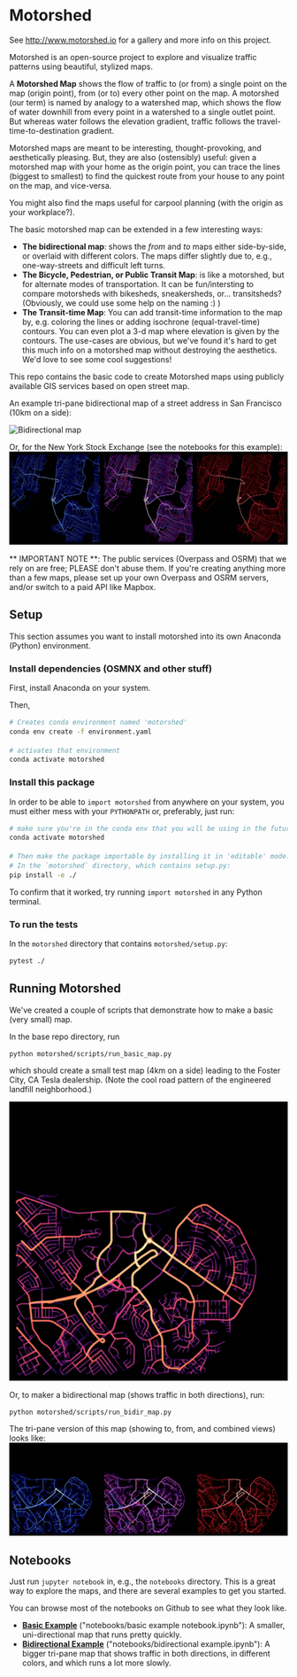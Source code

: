 # Motorshed

See http://www.motorshed.io for a gallery and more info on this project.

Motorshed is an open-source project to explore and visualize traffic patterns using beautiful, stylized maps.

A **Motorshed Map** shows the flow of traffic to (or from) a single point on the map (origin point), 
from (or to) every other point on the map. A motorshed (our term) is named by analogy to a watershed map, 
which shows the flow of water downhill from every point in a watershed to a single outlet point. But 
whereas water follows the elevation gradient, traffic follows the travel-time-to-destination gradient.

Motorshed maps are meant to be interesting, thought-provoking, and aesthetically pleasing. But,
they are also (ostensibly) useful: given a motorshed map with your home as the origin point, you
can trace the lines (biggest to smallest) to find the quickest route from your house to any point
on the map, and vice-versa.

You might also find the maps useful for carpool planning (with the origin as your workplace?).

The basic motorshed map can be extended in a few interesting ways:

* **The bidirectional map**: shows the *from* and *to* maps either side-by-side, or overlaid with
  different colors. The maps differ slightly due to, e.g., one-way-streets and difficult left turns.
* **The Bicycle, Pedestrian, or Public Transit Map**: is like a motorshed, but for alternate
  modes of transportation. It can be fun/intersting to compare motorsheds with bikesheds, sneakersheds,
  or... transitsheds? (Obviously, we could use some help on the naming :) )
* **The Transit-time Map**: You can add transit-time information to the map by, e.g. coloring the lines
  or adding isochrone (equal-travel-time) contours. You can even plot a 3-d map where elevation is given
  by the contours. The use-cases are obvious, but we've found it's hard to get this much info on a 
  motorshed map without destroying the aesthetics. We'd love to see some cool suggestions!

This repo contains the basic code to create Motorshed maps using publicly available GIS services based
on open street map.

An example tri-pane bidirectional map of a street address in San Francisco (10km on a side):

![Bidirectional map](images/example_10k_sf_bidir_tripane.png)

Or, for the New York Stock Exchange (see the notebooks for this example):
![Bidirectional map](images/11%20Wall%20Street%20New%20York%20NY.5000.bi_dir_tri_pane.png)

** IMPORTANT NOTE **: The public services (Overpass and OSRM) that we rely on are free; PLEASE don't 
abuse them. If you're creating anything more than a few maps, please set up your own Overpass and
OSRM servers, and/or switch to a paid API like Mapbox.

## Setup
This section assumes you want to install motorshed into its own Anaconda (Python) environment.

### Install dependencies (OSMNX and other stuff)
First, install Anaconda on your system.

Then,
 
```sh
# Creates conda environment named 'motorshed'
conda env create -f environment.yaml

# activates that environment
conda activate motorshed

```

### Install this package
In order to be able to `import motorshed` from anywhere on your system, you must either
mess with your `PYTHONPATH` or, preferably, just run:
```sh
# make sure you're in the conda env that you will be using in the future
conda activate motorshed

# Then make the package importable by installing it in 'editable' mode:
# In the `motorshed` directory, which contains setup.py:
pip install -e ./
```
To confirm that it worked, try running `import motorshed` in any Python terminal.

### To run the tests
In the `motorshed` directory that contains `motorshed/setup.py`:

```sh
pytest ./
```

## Running Motorshed

We've created a couple of scripts that demonstrate how to make a basic (very small) map.

In the base repo directory, run 

```
python motorshed/scripts/run_basic_map.py
```

which should create a small test map (4km on a side) leading to the Foster City, CA Tesla
dealership. (Note the cool road pattern of the engineered landfill neighborhood.)

![Basic map](images/391%20Foster%20City%20Blvd%20Foster%20City%20CA%2094404.3000.basic_example.png)

Or, to maker a bidirectional map (shows traffic in both directions), run:

```
python motorshed/scripts/run_bidir_map.py
```

The tri-pane version of this map (showing to, from, and combined views) looks like:
![Bidirectional map](images/391%20Foster%20City%20Blvd%20Foster%20City%20CA%2094404.3000.bi_dir_tri_pane.png)


## Notebooks

Just run `jupyter notebook` in, e.g., the `notebooks` directory. This is a great
way to explore the maps, and there are several examples to get you started.

You can browse most of the notebooks on Github to see what they look like.
* [**Basic Example**](notebooks/basic%20example%20notebook.ipynb) ("notebooks/basic example notebook.ipynb"): A smaller, uni-directional map that runs pretty quickly.
* [**Bidirectional Example**](notebooks/bidirectional%20example.ipynb) ("notebooks/bidirectional example.ipynb"): A bigger tri-pane map that shows traffic in both directions, in different colors, and which runs a lot more slowly.

